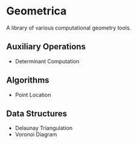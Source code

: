 # Geometrica

A library of various computational geometry tools.

## Auxiliary Operations

- Determinant Computation

## Algorithms

- Point Location

## Data Structures

- Delaunay Triangulation
- Voronoi Diagram
